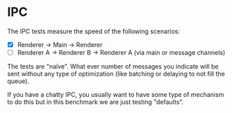 # IPC

The IPC tests measure the speed of the following scenarios:

- [x] Renderer -> Main -> Renderer
- [ ] Renderer A -> Renderer B -> Renderer A (via main or message channels) 

The tests are "naïve". What ever number of messages you indicate will be sent
without any type of optimization (like batching or delaying to not fill the queue).

If you have a chatty IPC, you usually want to have some type of mechanism to
do this but in this benchmark we are just testing "defaults".
